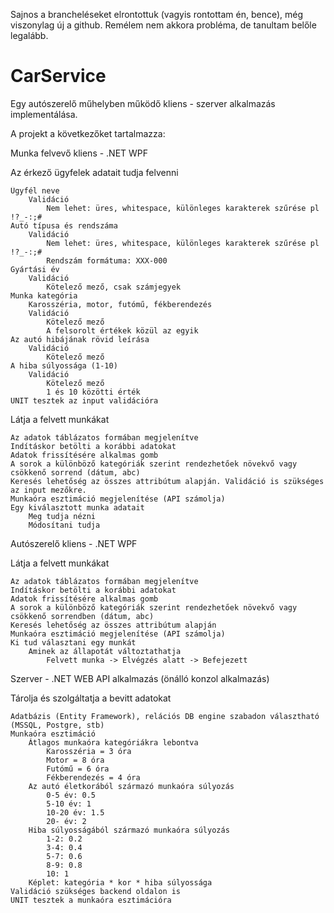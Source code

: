 Sajnos a brancheléseket elrontottuk (vagyis rontottam én, bence), még viszonylag új a github. Remélem nem akkora probléma, de tanultam belőle legalább.

# CarService
Egy autószerelő műhelyben működő kliens - szerver alkalmazás implementálása.

A projekt a következőket tartalmazza:

Munka felvevő kliens - .NET WPF

Az érkező ügyfelek adatait tudja felvenni

    Ügyfél neve
        Validáció
            Nem lehet: üres, whitespace, különleges karakterek szűrése pl !?_-:;#
    Autó típusa és rendszáma
        Validáció
            Nem lehet: üres, whitespace, különleges karakterek szűrése pl !?_-:;#
            Rendszám formátuma: XXX-000
    Gyártási év
        Validáció
            Kötelező mező, csak számjegyek
    Munka kategória
        Karosszéria, motor, futómű, fékberendezés
        Validáció
            Kötelező mező
            A felsorolt értékek közül az egyik
    Az autó hibájának rövid leírása
        Validáció
            Kötelező mező
    A hiba súlyossága (1-10)
        Validáció
            Kötelező mező
            1 és 10 közötti érték
    UNIT tesztek az input validációra

Látja a felvett munkákat


    Az adatok táblázatos formában megjelenítve
    Indításkor betölti a korábbi adatokat
    Adatok frissítésére alkalmas gomb
    A sorok a különböző kategóriák szerint rendezhetőek növekvő vagy csökkenő sorrend (dátum, abc)
    Keresés lehetőség az összes attribútum alapján. Validáció is szükséges az input mezőkre.
    Munkaóra esztimáció megjelenítése (API számolja)
    Egy kiválasztott munka adatait
        Meg tudja nézni
        Módosítani tudja
        
Autószerelő kliens - .NET WPF

Látja a felvett munkákat

    Az adatok táblázatos formában megjelenítve
    Indításkor betölti a korábbi adatokat
    Adatok frissítésére alkalmas gomb
    A sorok a különböző kategóriák szerint rendezhetőek növekvő vagy csökkenő sorrendben (dátum, abc)
    Keresés lehetőség az összes attribútum alapján
    Munkaóra esztimáció megjelenítése (API számolja)
    Ki tud választani egy munkát
        Aminek az állapotát változtathatja
            Felvett munka -> Elvégzés alatt -> Befejezett
            
Szerver - .NET WEB API alkalmazás (önálló konzol alkalmazás)

Tárolja és szolgáltatja a bevitt adatokat

    Adatbázis (Entity Framework), relációs DB engine szabadon választható (MSSQL, Postgre, stb)
    Munkaóra esztimáció
        Átlagos munkaóra kategóriákra lebontva
            Karosszéria = 3 óra
            Motor = 8 óra
            Futómű = 6 óra
            Fékberendezés = 4 óra
        Az autó életkorából származó munkaóra súlyozás
            0-5 év: 0.5
            5-10 év: 1
            10-20 év: 1.5
            20- év: 2
        Hiba súlyosságából származó munkaóra súlyozás
            1-2: 0.2
            3-4: 0.4
            5-7: 0.6
            8-9: 0.8
            10: 1
        Képlet: kategória * kor * hiba súlyossága
    Validáció szükséges backend oldalon is
    UNIT tesztek a munkaóra esztimációra
